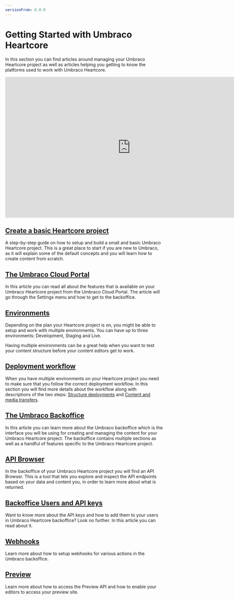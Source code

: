 ```yaml
---
versionFrom: 8.0.0
---
```


# Getting Started with Umbraco Heartcore

In this section you can find articles around managing your Umbraco Heartcore project as well as articles helping you getting to know the platforms used to work with Umbraco Heartcore.
<iframe width="800" height="450" src="https://www.youtube.com/embed/1hRsC1FSlXE?rel=0" frameborder="0" allow="autoplay; encrypted-media" allowfullscreen></iframe>

## [Create a basic Heartcore project](Creating-a-Heartcore-project)

A step-by-step guide on how to setup and build a small and basic Umbraco Heartcore project. This is a great place to start if you are new to Umbraco, as it will explain some of the default concepts and you will learn how to create content from scratch.

## [The Umbraco Cloud Portal](The-Cloud-Portal)

In this article you can read all about the features that is available on your Umbraco Heartcore project from the Umbraco Cloud Portal. The article will go through the Settings menu and how to get to the backoffice.

## [Environments](Environments)

Depending on the plan your Heartcore project is on, you might be able to setup and work with multiple environments. You can have up to three environments: Development, Staging and Live.

Having multiple environments can be a great help when you want to test your content structure before your content editors get to work.

## [Deployment workflow](Deployment-workflow)

When you have multiple environments on your Heartcore project you need to make sure that you follow the correct deployment workflow. In this section you will find more details about the workflow along with descriptions of the two steps: [Structure deployments](Deployment-workflow/Structure-deployment) and [Content and media transfers](Deployment-workflow/Content-transfer).

## [The Umbraco Backoffice](The-Umbraco-Backoffice)

In this article you can learn more about the Umbraco backoffice which is the interface you will be using for creating and managing the content for your Umbraco Heartcore project. The backoffice contains multiple sections as well as a handful of features specific to the Umbraco Heartcore project.

## [API Browser](API-Browser)

In the backoffice of your Umbraco Heartcore project you will find an API Browser. This is a tool that lets you explore and inspect the API endpoints based on your data and content you, in order to learn more about what is returned.

## [Backoffice Users and API keys](Backoffice-Users-and-API-Keys)

Want to know more about the API keys and how to add them to your users in Umbraco Heartcore backoffice? Look no further. In this article you can read about it.

## [Webhooks](Webhooks)

Learn more about how to setup webhooks for various actions in the Umbraco backoffice.

## [Preview](Preview)

Learn more about how to access the Preview API and how to enable your editors to access your preview site.
